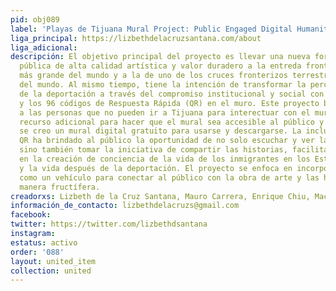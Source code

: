 ```yaml
---
pid: obj089
label: 'Playas de Tijuana Mural Project: Public Engaged Digital Humanities and Scholarship'
liga_principal: https://lizbethdelacruzsantana.com/about
liga_adicional: 
descripción: El objetivo principal del proyecto es llevar una nueva forma de arte
  pública de alta calidad artística y valor duradero a la entreda fronteriza terrestre
  más grande del mundo y a la de uno de los cruces fronterizos terrestres más concurridos
  del mundo. Al mismo tiempo, tiene la intención de transformar la percepción púbica
  de la deportación a través del compromiso institucional y social con los siete retratos
  y los 96 códigos de Respuesta Rápida (QR) en el muro. Este proyecto brinda la oportunidad
  a las personas que no pueden ir a Tijuana para interectuar con el mural. Como un
  recurso adicional para hacer que el mural sea accesible al público y a lxs educadorxs,
  se creo un mural digital gratuito para usarse y descargarse. La inclusión de códigos
  QR ha brindado al público la oportunidad de no solo escuchar y ver las narraciones,
  sino también tomar la iniciativa de compartir las historias, facilitando su participación
  en la creación de conciencia de la vida de los inmigrantes en los Estados Unidos
  y la vida después de la deportación. El proyecto se enfoca en incorporar la tecnología
  como un vehículo para conectar al público con la obra de arte y las historias de
  manera fructífera.
creadorxs: Lizbeth de la Cruz Santana, Mauro Carrera, Enrique Chiu, Maceo Montoya
información_de_contacto: lizbethdelacruzs@gmail.com
facebook: 
twitter: https://twitter.com/lizbethdsantana
instagram: 
estatus: activo
order: '088'
layout: united_item
collection: united
---
```


